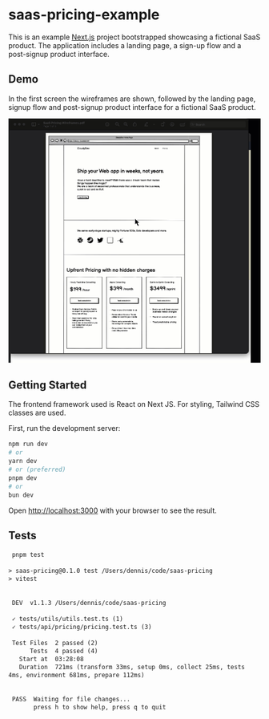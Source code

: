 # saas-pricing-example

This is an example [Next.js](https://nextjs.org/) project bootstrapped showcasing a fictional SaaS product. The application includes a landing page, a sign-up flow and a post-signup product interface.

## Demo

In the first screen the wireframes are shown, followed by the landing page, signup flow and post-signup product interface for a fictional SaaS product.

<img src="/docs/demo.gif" />



## Getting Started

The frontend framework used is React on Next JS. For styling, Tailwind CSS classes are used.

First, run the development server:

```bash
npm run dev
# or
yarn dev
# or (preferred)
pnpm dev
# or
bun dev
```

Open [http://localhost:3000](http://localhost:3000) with your browser to see the result.

## Tests

```
 pnpm test

> saas-pricing@0.1.0 test /Users/dennis/code/saas-pricing
> vitest


 DEV  v1.1.3 /Users/dennis/code/saas-pricing

 ✓ tests/utils/utils.test.ts (1)
 ✓ tests/api/pricing/pricing.test.ts (3)

 Test Files  2 passed (2)
      Tests  4 passed (4)
   Start at  03:28:08
   Duration  721ms (transform 33ms, setup 0ms, collect 25ms, tests 4ms, environment 681ms, prepare 112ms)


 PASS  Waiting for file changes...
       press h to show help, press q to quit
```
